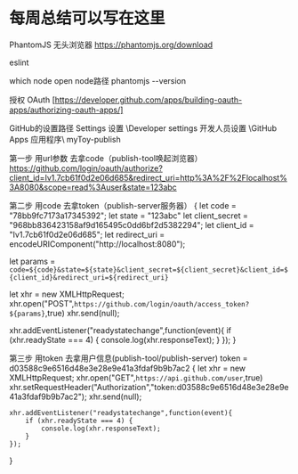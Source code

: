 # 每周总结可以写在这里

PhantomJS 无头浏览器
https://phantomjs.org/download

eslint

which node
open node路径
phantomjs --version


授权 OAuth [https://developer.github.com/apps/building-oauth-apps/authorizing-oauth-apps/]

GitHub的设置路径
Settings 设置 \Developer settings 开发人员设置 \GitHub Apps 应用程序\ myToy-publish


第一步 用url参数 去拿code（publish-tool唤起浏览器）
https://github.com/login/oauth/authorize?client_id=Iv1.7cb61f0d2e06d685&redirect_uri=http%3A%2F%2Flocalhost%3A8080&scope=read%3Auser&state=123abc


第二步 用code 去拿token（publish-server服务器）
{
let code = "78bb9fc7173a17345392";
let state = "123abc"
let client_secret = "968bb836423158af9d165495c0dd6bf2d5382294";
let client_id = "Iv1.7cb61f0d2e06d685";
let redirect_uri = encodeURIComponent("http://localhost:8080");

let params = `code=${code}&state=${state}&client_secret=${client_secret}&client_id=${client_id}&redirect_uri=${redirect_uri}`

let xhr = new XMLHttpRequest;
xhr.open("POST",`https://github.com/login/oauth/access_token?${params}`,true)
xhr.send(null);

xhr.addEventListener("readystatechange",function(event){
    if (xhr.readyState === 4) {
        console.log(xhr.responseText);
    }
});
}


第三步 用token 去拿用户信息(publish-tool/publish-server)
token = d03588c9e6516d48e3e28e9e41a3fdaf9b9b7ac2
{
    let xhr = new XMLHttpRequest;
    xhr.open("GET",`https://api.github.com/user`,true)
    xhr.setRequestHeader("Authorization","token:d03588c9e6516d48e3e28e9e41a3fdaf9b9b7ac2");
    xhr.send(null);

    xhr.addEventListener("readystatechange",function(event){
        if (xhr.readyState === 4) {
            console.log(xhr.responseText);
        }
    });
}

